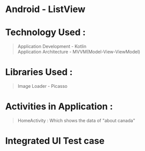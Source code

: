 # Android - ListView 

# Technology Used : 
> Application Development -  Kotlin  
> Application Architecture - MVVM(Model-View-ViewModel)

# Libraries Used : 

> Image Loader - Picasso

# Activities in Application : 
> HomeActivity : Which shows the data of "about canada"

# Integrated UI Test case
